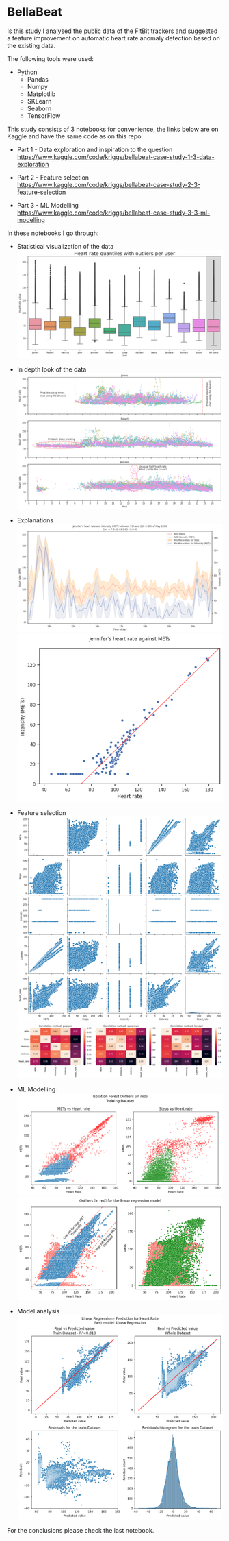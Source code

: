 # BellaBeat

Is this study I analysed the public data of the FitBit trackers and suggested a feature improvement on automatic heart rate anomaly detection based on the existing data.

The following tools were used:
- Python
  - Pandas
  - Numpy
  - Matplotlib
  - SKLearn
  - Seaborn
  - TensorFlow

This study consists of 3 notebooks for convenience, the links below are on Kaggle and have the same code as on this repo:

- Part 1 - Data exploration and inspiration to the question  
    https://www.kaggle.com/code/kriggs/bellabeat-case-study-1-3-data-exploration

- Part 2 - Feature selection  
    https://www.kaggle.com/code/kriggs/bellabeat-case-study-2-3-feature-selection

- Part 3 - ML Modelling  
    https://www.kaggle.com/code/kriggs/bellabeat-case-study-3-3-ml-modelling

In these notebooks I go through:
- Statistical visualization of the data
![HR per User](images_readme/hr_per_user.png)

- In depth look of the data
![Better Look](images_readme/better_look_into_users.png)

- Explanations
![Jennifer HR through the day](images_readme/jennifers_hr.png)
![jennifer's HR](images_readme/explain_hr.png)

- Feature selection
![Corr pairplot](images_readme/correlation_pairplot.png)
![Corr Stats](images_readme/correlation_stats.png)

- ML Modelling
![Isolation Forest](images_readme/iso_model.png)
![LR Model](images_readme/lr_model.png)

- Model analysis
![Residuals](images_readme/lr_residuals.png)

For the conclusions please check the last notebook.